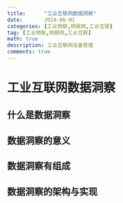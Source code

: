 ```yaml
---
title:      "工业互联网数据洞察"
date:       2024-06-01
categories: [工业物联,物联网,工业互联]
tag: [工业物联,物联网,工业互联]
math: true
description: 工业互联网设备管理
comments: true
---
```


# 工业互联网数据洞察
## 什么是数据洞察
## 数据洞察的意义
## 数据洞察有组成
## 数据洞察的架构与实现
